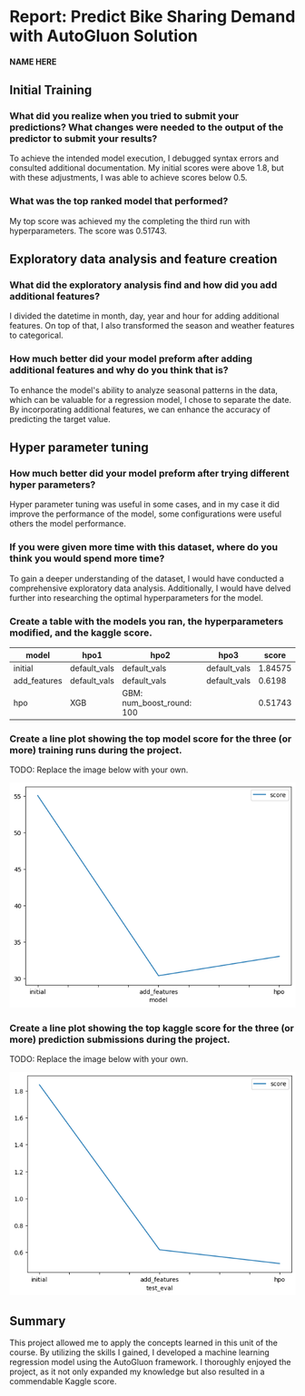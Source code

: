 # Report: Predict Bike Sharing Demand with AutoGluon Solution
#### NAME HERE

## Initial Training
### What did you realize when you tried to submit your predictions? What changes were needed to the output of the predictor to submit your results?

To achieve the intended model execution, I debugged syntax errors and consulted additional documentation. My initial scores were above 1.8, but with these adjustments, I was able to achieve scores below 0.5.

### What was the top ranked model that performed?

My top score was achieved my the completing the third run with hyperparameters. The score was 0.51743.

## Exploratory data analysis and feature creation
### What did the exploratory analysis find and how did you add additional features?

I divided the datetime in month, day, year and hour for adding additional features. On top of that, I also transformed the season and weather features to categorical.

### How much better did your model preform after adding additional features and why do you think that is?

To enhance the model's ability to analyze seasonal patterns in the data, which can be valuable for a regression model, I chose to separate the date. By incorporating additional features, we can enhance the accuracy of predicting the target value.

## Hyper parameter tuning
### How much better did your model preform after trying different hyper parameters?

Hyper parameter tuning was useful in some cases, and in my case it did improve the performance of the model, some configurations were useful others the model performance.

### If you were given more time with this dataset, where do you think you would spend more time?

To gain a deeper understanding of the dataset, I would have conducted a comprehensive exploratory data analysis. Additionally, I would have delved further into researching the optimal hyperparameters for the model.

### Create a table with the models you ran, the hyperparameters modified, and the kaggle score.
|model|hpo1|hpo2|hpo3|score|
|--|--|--|--|--|
|initial|default_vals|default_vals|default_vals|1.84575|
|add_features|default_vals|default_vals|default_vals|0.6198|
|hpo|XGB|GBM: num_boost_round: 100||0.51743|

### Create a line plot showing the top model score for the three (or more) training runs during the project.

TODO: Replace the image below with your own.

![model_train_score.png](img/1.png)

### Create a line plot showing the top kaggle score for the three (or more) prediction submissions during the project.

TODO: Replace the image below with your own.

![model_test_score.png](img/2.png)

## Summary

This project allowed me to apply the concepts learned in this unit of the course. By utilizing the skills I gained, I developed a machine learning regression model using the AutoGluon framework. I thoroughly enjoyed the project, as it not only expanded my knowledge but also resulted in a commendable Kaggle score.